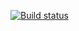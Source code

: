 [![Build status](https://ci.appveyor.com/api/projects/status/0k9vc1rs9arelebs?svg=true)](https://ci.appveyor.com/project/AnastasiaBorisovna/patterns2)
